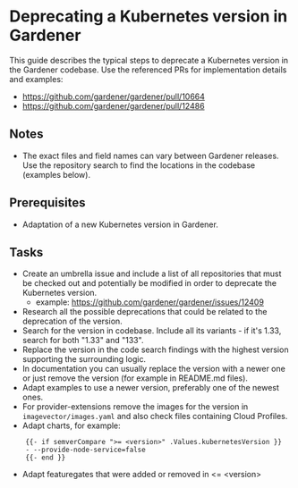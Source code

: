 # Deprecating a Kubernetes version in Gardener

This guide describes the typical steps to deprecate a Kubernetes version in the Gardener codebase. Use the referenced PRs for implementation details and examples:
- https://github.com/gardener/gardener/pull/10664
- https://github.com/gardener/gardener/pull/12486

## Notes
- The exact files and field names can vary between Gardener releases. Use the repository search to find the locations in the codebase (examples below).

## Prerequisites
- Adaptation of a new Kubernetes version in Gardener.

## Tasks
- Create an umbrella issue and include a list of all repositories that must be checked out and potentially be modified in order to deprecate the Kubernetes version.
    - example: https://github.com/gardener/gardener/issues/12409
- Research all the possible deprecations that could be related to the deprecation of the version.
- Search for the version in codebase. Include all its variants - if it's 1.33, search for both "1.33" and "133".
- Replace the version in the code search findings with the highest version supporting the surrounding logic. 
- In documentation you can usually replace the version with a newer one or just remove the version (for example in README.md files).
- Adapt examples to use a newer version, preferably one of the newest ones.
- For provider-extensions remove the images for the version in `imagevector/images.yaml` and also check files containing Cloud Profiles.
- Adapt charts, for example:
```
    {{- if semverCompare ">= <version>" .Values.kubernetesVersion }}
    - --provide-node-service=false
    {{- end }}
```
- Adapt featuregates that were added or removed in <= \<version>







